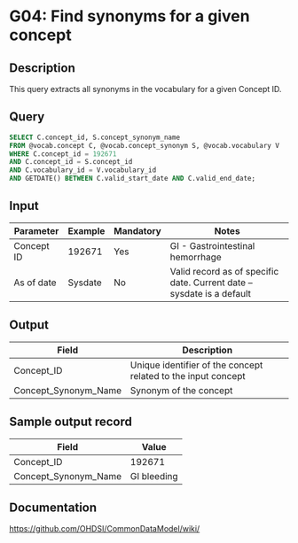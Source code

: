 <!---
Group:general
Name:G04 Find synonyms for a given concept
Author:Patrick Ryan
CDM Version: 5.0
-->


# G04: Find synonyms for a given concept

## Description
This query extracts all synonyms in the vocabulary for a given Concept ID.

## Query
```sql
SELECT C.concept_id, S.concept_synonym_name
FROM @vocab.concept C, @vocab.concept_synonym S, @vocab.vocabulary V
WHERE C.concept_id = 192671
AND C.concept_id = S.concept_id
AND C.vocabulary_id = V.vocabulary_id
AND GETDATE() BETWEEN C.valid_start_date AND C.valid_end_date;
```

## Input

| Parameter |  Example |  Mandatory |  Notes |
| --- | --- | --- | -------------------- |
|  Concept ID |  192671 |  Yes | GI - Gastrointestinal hemorrhage |
|  As of date |  Sysdate |  No | Valid record as of specific date. Current date – sysdate is a default |

## Output

|  Field |  Description |
| --- | ----------------------------- |
|  Concept_ID |  Unique identifier of the concept related to the input concept |
|  Concept_Synonym_Name |  Synonym of the concept |

## Sample output record

|  Field |  Value |
| --- | --- |
|  Concept_ID |  192671 |
|  Concept_Synonym_Name |  GI bleeding |

## Documentation
https://github.com/OHDSI/CommonDataModel/wiki/
